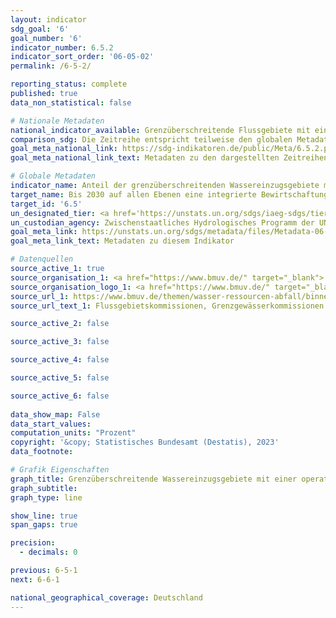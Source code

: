 ```yaml
---
layout: indicator    
sdg_goal: '6'    
goal_number: '6'    
indicator_number: 6.5.2    
indicator_sort_order: '06-05-02'    
permalink: /6-5-2/    

reporting_status: complete    
published: true    
data_non_statistical: false    

# Nationale Metadaten    
national_indicator_available: Grenzüberschreitende Flussgebiete mit einer internationalen Wasserkooperation    
comparison_sdg: Die Zeitreihe entspricht teilweise den globalen Metadaten.    
goal_meta_national_link: https://sdg-indikatoren.de/public/Meta/6.5.2.pdf
goal_meta_national_link_text: Metadaten zu den dargestellten Zeitreihen    

# Globale Metadaten    
indicator_name: Anteil der grenzüberschreitenden Wassereinzugsgebiete mit einer operativen Vereinbarung zur Wasserkooperation    
target_name: Bis 2030 auf allen Ebenen eine integrierte Bewirtschaftung der Wasserressourcen umsetzen, gegebenenfalls auch mittels grenzüberschreitender Zusammenarbeit    
target_id: '6.5'    
un_designated_tier: <a href='https://unstats.un.org/sdgs/iaeg-sdgs/tier-classification/' title='Klicken Sie hier um weitere Informationen zur UN-Tier-Klassifikation zu erhalten.'  target='_blank'>Tier I</a>    
un_custodian_agency: Zwischenstaatliches Hydrologisches Programm der UNESCO (UNESCO-IHP)<br>Wirtschaftskommission für Europa der Vereinten Nationen (UNECE)    
goal_meta_link: https://unstats.un.org/sdgs/metadata/files/Metadata-06-05-02.pdf    
goal_meta_link_text: Metadaten zu diesem Indikator        

# Datenquellen
source_active_1: true
source_organisation_1: <a href="https://www.bmuv.de/" target="_blank"> Bundesministerium für Umwelt, Naturschutz, nukleare Sicherheit und Verbraucherschutz (BMUV) </a>
source_organisation_logo_1: <a href="https://www.bmuv.de/" target="_blank"><img src="https://g205sdgs.github.io/sdg-indicators/public/OrgImgDe/bmuv.png" alt="Logo bmuv" style="height:60px; width:148px"/></a>
source_url_1: https://www.bmuv.de/themen/wasser-ressourcen-abfall/binnengewaesser/fluesse-und-seen/flussgebietskommission
source_url_text_1: Flussgebietskommissionen, Grenzgewässerkommissionen und Flussgebietsgemeinschaften

source_active_2: false

source_active_3: false

source_active_4: false

source_active_5: false

source_active_6: false
    
data_show_map: False    
data_start_values:     
computation_units: "Prozent"    
copyright: '&copy; Statistisches Bundesamt (Destatis), 2023'    
data_footnote:     

# Grafik Eigenschaften    
graph_title: Grenzüberschreitende Wassereinzugsgebiete mit einer operativen Vereinbarung zur Kooperation im Wasserbereich
graph_subtitle:     
graph_type: line    

show_line: true
span_gaps: true

precision:
  - decimals: 0    

previous: 6-5-1    
next: 6-6-1    

national_geographical_coverage: Deutschland    
---
```


<span></span>